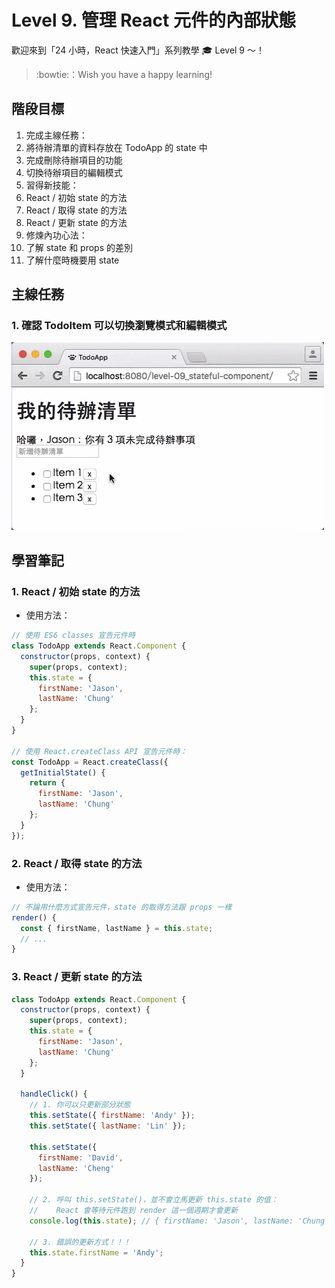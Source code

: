 # Level 9. 管理 React 元件的內部狀態

歡迎來到「24 小時，React 快速入門」系列教學 :mortar_board: Level 9 ～！
> :bowtie:：Wish you have a happy learning!


## 階段目標

1. 完成主線任務：
  1. 將待辦清單的資料存放在 TodoApp 的 state 中
  2. 完成刪除待辦項目的功能
  3. 切換待辦項目的編輯模式
2. 習得新技能：
  1. React / 初始 state 的方法
  2. React / 取得 state 的方法
  3. React / 更新 state 的方法
3. 修煉內功心法：
  1. 了解 state 和 props 的差別
  2. 了解什麼時機要用 state


## 主線任務

### 1. 確認 TodoItem 可以切換瀏覽模式和編輯模式
![DEMO](../assets/level-09_demo.gif)


## 學習筆記

### 1. React / 初始 state 的方法

- 使用方法：

```js
// 使用 ES6 classes 宣告元件時
class TodoApp extends React.Component {
  constructor(props, context) {
    super(props, context);
    this.state = {
      firstName: 'Jason',
      lastName: 'Chung'
    };
  }
}

// 使用 React.createClass API 宣告元件時：
const TodoApp = React.createClass({
  getInitialState() {
    return {
      firstName: 'Jason',
      lastName: 'Chung'
    };
  }
});
```

### 2. React / 取得 state 的方法

- 使用方法：

```js
// 不論用什麼方式宣告元件，state 的取得方法跟 props 一樣
render() {
  const { firstName, lastName } = this.state;
  // ...
}
```

### 3. React / 更新 state 的方法

```js
class TodoApp extends React.Component {
  constructor(props, context) {
    super(props, context);
    this.state = {
      firstName: 'Jason',
      lastName: 'Chung'
    };
  }

  handleClick() {
    // 1. 你可以只更新部分狀態
    this.setState({ firstName: 'Andy' });
    this.setState({ lastName: 'Lin' });

    this.setState({
      firstName: 'David',
      lastName: 'Cheng'
    });

    // 2. 呼叫 this.setState()，並不會立馬更新 this.state 的值：
    //    React 會等待元件跑到 render 這一個週期才會更新
    console.log(this.state); // { firstName: 'Jason', lastName: 'Chung' };

    // 3. 錯誤的更新方式！！！
    this.state.firstName = 'Andy';
  }
}
```
